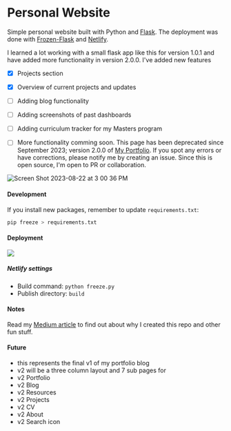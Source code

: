 # Personal Website

Simple personal website built with Python and [Flask](http://flask.pocoo.org/).
The deployment was done with [Frozen-Flask](https://pythonhosted.org/Frozen-Flask/) and [Netlify](https://www.netlify.com/).

I learned a lot working with a small flask app like this for version 1.0.1 and have added more functionality in version 2.0.0. I've added new features
- [X] Projects section
- [X] Overview of current projects and updates
- [ ] Adding blog functionality
- [ ] Adding screenshots of past dashboards
- [ ] Adding curriculum tracker for my Masters program
- [ ] More functionality comming soon.
This page has been deprecated since September 2023; version 2.0.0 of [My Portfolio](https://datatalking.github.io). If you spot any errors or have corrections, please notify me by creating an issue. Since this is open source, I'm open to PR or collaboration.


![Screen Shot 2023-08-22 at 3 00 36 PM](https://github.com/datatalking/2023_website/assets/11813209/b2018435-012a-4131-ab93-cb244c4d5284)


#### Development

If you install new packages, remember to update `requirements.txt`:

```sh
pip freeze > requirements.txt
```

#### Deployment

<a href="https://www.netlify.com">
  <img src="https://www.netlify.com/img/global/badges/netlify-dark.svg"/>
</a>

##### Netlify settings

* Build command: `python freeze.py`
* Publish directory: `build`

#### Notes

Read my [Medium article](https://medium.com/@francescaguiducci/how-to-build-a-simple-personal-website-with-python-flask-and-netlify-d800c97c283d) to find out about why I created this repo and other fun stuff.

#### Future
* this represents the final v1 of my portfolio blog
* v2 will be a three column layout and 7 sub pages for
* v2 Portfolio
* v2 Blog
* v2 Resources
* v2 Projects
* v2 CV
* v2 About
* v2 Search icon

